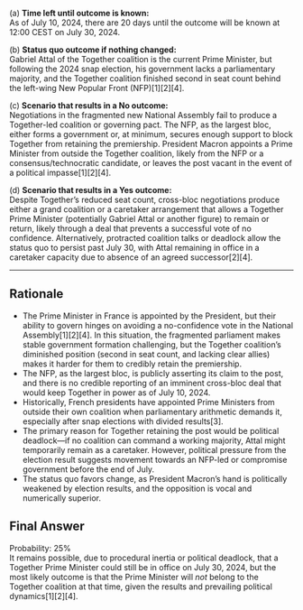 (a) **Time left until outcome is known:**  
As of July 10, 2024, there are 20 days until the outcome will be known at 12:00 CEST on July 30, 2024.

(b) **Status quo outcome if nothing changed:**  
Gabriel Attal of the Together coalition is the current Prime Minister, but following the 2024 snap election, his government lacks a parliamentary majority, and the Together coalition finished second in seat count behind the left-wing New Popular Front (NFP)[1][2][4].

(c) **Scenario that results in a No outcome:**  
Negotiations in the fragmented new National Assembly fail to produce a Together-led coalition or governing pact. The NFP, as the largest bloc, either forms a government or, at minimum, secures enough support to block Together from retaining the premiership. President Macron appoints a Prime Minister from outside the Together coalition, likely from the NFP or a consensus/technocratic candidate, or leaves the post vacant in the event of a political impasse[1][2][4].

(d) **Scenario that results in a Yes outcome:**  
Despite Together’s reduced seat count, cross-bloc negotiations produce either a grand coalition or a caretaker arrangement that allows a Together Prime Minister (potentially Gabriel Attal or another figure) to remain or return, likely through a deal that prevents a successful vote of no confidence. Alternatively, protracted coalition talks or deadlock allow the status quo to persist past July 30, with Attal remaining in office in a caretaker capacity due to absence of an agreed successor[2][4].

---

## Rationale

- The Prime Minister in France is appointed by the President, but their ability to govern hinges on avoiding a no-confidence vote in the National Assembly[1][2][4]. In this situation, the fragmented parliament makes stable government formation challenging, but the Together coalition’s diminished position (second in seat count, and lacking clear allies) makes it harder for them to credibly retain the premiership.
- The NFP, as the largest bloc, is publicly asserting its claim to the post, and there is no credible reporting of an imminent cross-bloc deal that would keep Together in power as of July 10, 2024.
- Historically, French presidents have appointed Prime Ministers from outside their own coalition when parliamentary arithmetic demands it, especially after snap elections with divided results[3].
- The primary reason for Together retaining the post would be political deadlock—if no coalition can command a working majority, Attal might temporarily remain as a caretaker. However, political pressure from the election result suggests movement towards an NFP-led or compromise government before the end of July.
- The status quo favors change, as President Macron’s hand is politically weakened by election results, and the opposition is vocal and numerically superior.

## Final Answer

Probability: 25%  
It remains possible, due to procedural inertia or political deadlock, that a Together Prime Minister could still be in office on July 30, 2024, but the most likely outcome is that the Prime Minister will *not* belong to the Together coalition at that time, given the results and prevailing political dynamics[1][2][4].